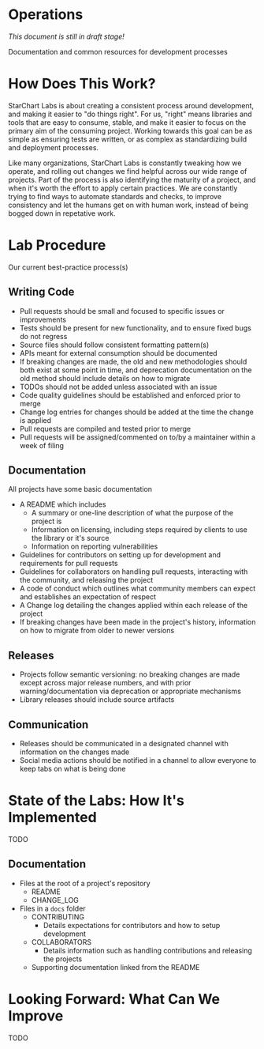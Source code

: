 # Operations

*This document is still in draft stage!*

Documentation and common resources for development processes

# How Does This Work?

StarChart Labs is about creating a consistent process around development, and making it easier to "do things right". For us, "right" means libraries and tools that are easy to consume, stable, and make it easier to focus on the primary aim of the consuming project. Working towards this goal can be as simple as ensuring tests are written, or as complex as standardizing build and deployment processes.

Like many organizations, StarChart Labs is constantly tweaking how we operate, and rolling out changes we find helpful across our wide range of projects. Part of the process is also identifying the maturity of a project, and when it's worth the effort to apply certain practices. We are constantly trying to find ways to automate standards and checks, to improve consistency and let the humans get on with human work, instead of being bogged down in repetative work.

# Lab Procedure

Our current best-practice process(s)

## Writing Code

- Pull requests should be small and focused to specific issues or improvements
- Tests should be present for new functionality, and to ensure fixed bugs do not regress
- Source files should follow consistent formatting pattern(s)
- APIs meant for external consumption should be documented
- If breaking changes are made, the old and new methodologies should both exist at some point in time, and deprecation documentation on the old method should include details on how to migrate
- TODOs should not be added unless associated with an issue
- Code quality guidelines should be established and enforced prior to merge
- Change log entries for changes should be added at the time the change is applied
- Pull requests are compiled and tested prior to merge
- Pull requests will be assigned/commented on to/by a maintainer within a week of filing

## Documentation

All projects have some basic documentation

- A README which includes
  - A summary or one-line description of what the purpose of the project is
  - Information on licensing, including steps required by clients to use the library or it's source
  - Information on reporting vulnerabilities
- Guidelines for contributors on setting up for development and requirements for pull requests
- Guidelines for collaborators on handling pull requests, interacting with the community, and releasing the project
- A code of conduct which outlines what community members can expect and establishes an expectation of respect
- A Change log detailing the changes applied within each release of the project
- If breaking changes have been made in the project's history, information on how to migrate from older to newer versions

## Releases

- Projects follow semantic versioning: no breaking changes are made except across major release numbers, and with prior warning/documentation via deprecation or appropriate mechanisms
- Library releases should include source artifacts

## Communication

- Releases should be communicated in a designated channel with information on the changes made
- Social media actions should be notified in a channel to allow everyone to keep tabs on what is being done

# State of the Labs: How It's Implemented

TODO

## Documentation

- Files at the root of a project's repository
  - README
  - CHANGE_LOG
- Files in a `docs` folder
  - CONTRIBUTING
    - Details expectations for contributors and how to setup development
  - COLLABORATORS
    - Details information such as handling contributions and releasing the projects
  - Supporting documentation linked from the README

# Looking Forward: What Can We Improve

TODO
